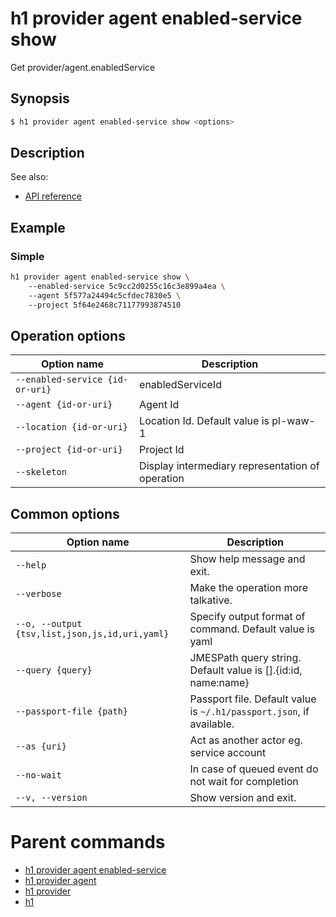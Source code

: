 
# h1 provider agent enabled-service show

Get provider/agent.enabledService

## Synopsis

```bash
$ h1 provider agent enabled-service show <options>
```

## Description

See also:

* [API reference](https://api.hyperone.com/v2/docs#operation/provider_project_agent_enabledService_get)

## Example


### Simple

```bash
h1 provider agent enabled-service show \ 
	--enabled-service 5c9cc2d0255c16c3e899a4ea \ 
	--agent 5f577a24494c5cfdec7830e5 \ 
	--project 5f64e2468c71177993874510
```

## Operation options

| Option name                         | Description                                      |
| ----------------------------------- | ------------------------------------------------ |
| ```--enabled-service {id-or-uri}``` | enabledServiceId                                 |
| ```--agent {id-or-uri}```           | Agent Id                                         |
| ```--location {id-or-uri}```        | Location Id. Default value is pl-waw-1           |
| ```--project {id-or-uri}```         | Project Id                                       |
| ```--skeleton```                    | Display intermediary representation of operation |

## Common options

| Option name                                        | Description                                                              |
| -------------------------------------------------- | ------------------------------------------------------------------------ |
| ```--help```                                       | Show help message and exit.                                              |
| ```--verbose```                                    | Make the operation more talkative.                                       |
| ```--o, --output {tsv,list,json,js,id,uri,yaml}``` | Specify output format of command. Default value is yaml                  |
| ```--query {query}```                              | JMESPath query string. Default value is [].\{id:id, name:name\}          |
| ```--passport-file {path}```                       | Passport file. Default value is ```~/.h1/passport.json```, if available. |
| ```--as {uri}```                                   | Act as another actor eg. service account                                 |
| ```--no-wait```                                    | In case of queued event do not wait for completion                       |
| ```--v, --version```                               | Show version and exit.                                                   |

# Parent commands

* [h1 provider agent enabled-service](./../README.md)
* [h1 provider agent](./../../README.md)
* [h1 provider](./../../../README.md)
* [h1](./../../../../README.md)

